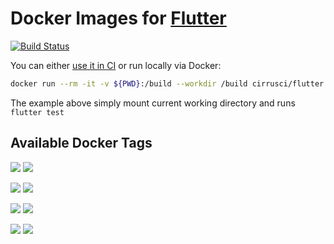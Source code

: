 # Docker Images for [Flutter](https://flutter.dev/) 

[![Build Status](https://api.cirrus-ci.com/github/cirruslabs/docker-images-flutter.svg)](https://cirrus-ci.com/github/cirruslabs/docker-images-flutter)

You can either [use it in CI](https://cirrus-ci.org/examples/#flutter) or run locally via Docker:

```bash
docker run --rm -it -v ${PWD}:/build --workdir /build cirrusci/flutter:stable flutter test
```

The example above simply mount current working directory and runs `flutter test`
  
## Available Docker Tags

[![](https://images.microbadger.com/badges/version/cirrusci/flutter:latest.svg)](https://microbadger.com/images/cirrusci/flutter:latest) [![](https://images.microbadger.com/badges/image/cirrusci/flutter:latest.svg)](https://microbadger.com/images/cirrusci/flutter:latest)

[![](https://images.microbadger.com/badges/version/cirrusci/flutter:stable.svg)](https://microbadger.com/images/cirrusci/flutter:stable) [![](https://images.microbadger.com/badges/image/cirrusci/flutter:stable.svg)](https://microbadger.com/images/cirrusci/flutter:stable)

[![](https://images.microbadger.com/badges/version/cirrusci/flutter:beta.svg)](https://microbadger.com/images/cirrusci/flutter:beta) [![](https://images.microbadger.com/badges/image/cirrusci/flutter:beta.svg)](https://microbadger.com/images/cirrusci/flutter:beta)

[![](https://images.microbadger.com/badges/version/cirrusci/flutter:dev.svg)](https://microbadger.com/images/cirrusci/flutter:dev) [![](https://images.microbadger.com/badges/image/cirrusci/flutter:dev.svg)](https://microbadger.com/images/cirrusci/flutter:dev)
